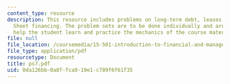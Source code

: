 ```yaml
---
content_type: resource
description: This resource includes problems on long-term debt, leases and Off-Balance
  Sheet financing. The problem sets are to be done individually and are intended to
  help the student learn and practice the mechanics of the course material.
file: null
file_location: /coursemedia/15-501-introduction-to-financial-and-managerial-accounting-spring-2004/0da126bb0a8ffca019e1c789f6f61f35_ps7.pdf
file_type: application/pdf
resourcetype: Document
title: ps7.pdf
uid: 0da126bb-0a8f-fca0-19e1-c789f6f61f35
---
```

